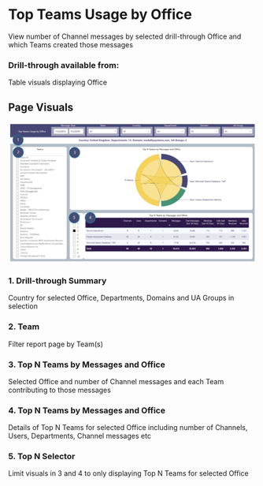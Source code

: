 # Top Teams Usage by Office
View number of Channel messages by selected drill-through Office and which Teams created those messages
### Drill-through available from: 
Table visuals displaying Office

## Page Visuals

![UsagebyOffice](images/UsagebyOffice.png)

### 1.	Drill-through Summary
Country for selected Office, Departments, Domains and UA Groups in selection

### 2.	Team
Filter report page by Team(s)

### 3.	Top N Teams by Messages and Office
Selected Office and number of Channel messages and each Team contributing to those messages

### 4.	Top N Teams by Messages and Office
Details of Top N Teams for selected Office including number of Channels, Users, Departments, Channel messages etc

### 5.	Top N Selector
Limit visuals in 3 and 4 to only displaying Top N Teams for selected Office
